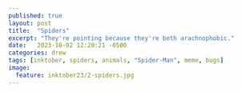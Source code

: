 ```yaml
---
published: true
layout: post
title:  "Spiders"
excerpt: "They're pointing because they're both arachnophobic."
date:   2023-10-02 12:20:21 -0500
categories: drew
tags: [inktober, spiders, animals, "Spider-Man", meme, bugs]
image:
  feature: inktober23/2-spiders.jpg
---
```

